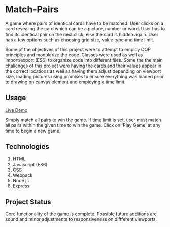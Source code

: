 # Match-Pairs
A game where pairs of identical cards have to be matched.  User clicks on a card revealing the card which can be a picture, number or word.
User has to find its identical pair on the next click, else the card is hidden again.  User has a few options such as choosing 
grid size, value type and time limit.

Some of the objectives of this project were to attempt to employ OOP principles and modularize the code.  Classes were used as well as 
import/export (ES6) to organize code into different files.  Some the the main challenges of this project were having the cards and their values appear in the correct locations as well as having them adjust depending on viewport size, loading pictures using promises to ensure
everything was loaded prior to drawing on canvas element and employing a time limit.

## Usage
[Live Demo](http://matchpairs.herokuapp.com/)

Simply match all pairs to win the game.  If time limit is set, user must match all pairs within the given time to win the game.
Click on 'Play Game' at any time to begin a new game.

## Technologies
1. HTML
2. Javascript (ES6)
3. CSS
4. Webpack
5. Node.js
6. Express

## Project Status
Core functionality of the game is complete.  Possible future additions are sound and minor adjustments to responsiveness on diffferent 
viewports.
